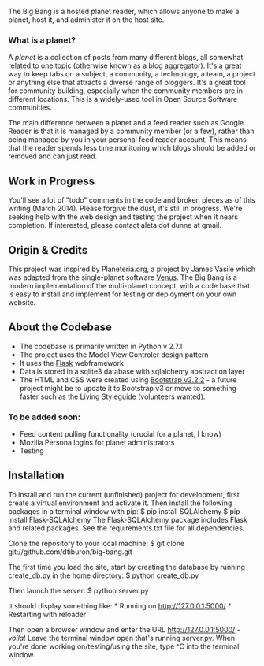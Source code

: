 The Big Bang is a hosted planet reader, which allows anyone to make a planet,
host it, and administer it on the host site.

### What is a planet? 

A _planet_ is a collection of posts from many different blogs, all
somewhat related to one topic (otherwise known as a blog aggregator). 
It's a great way to keep tabs on a subject, a community, a technology,
a team, a project or anything else that attracts a diverse range of
bloggers. It's a great tool for community building, especially when the
community members are in different locations. This is a widely-used 
tool in Open Source Software communities.

The main difference between a planet and a feed reader such as 
Google Reader is that it is managed by a community member (or a few), 
rather than being managed by you in your personal feed reader account. 
This means that the reader spends less time monitoring which blogs 
should be added or removed and can just read.

## Work in Progress

You'll see a lot of "todo" comments in the code and broken pieces as of this
writing (March 2014).  Please forgive the dust, it's still in progress.
We're seeking help with the web design and testing the project when it nears
completion.  If interested, please contact aleta dot dunne at gmail.

## Origin & Credits

This project was inspired by Planeteria.org, a project by James Vasile
which was adapted from the single-planet software [Venus](http://intertwingly.net/code/venus/).
The Big Bang is a modern implementation of the multi-planet concept, 
with a code base that is easy to install and implement for testing or 
deployment on your own website.

## About the Codebase

- The codebase is primarily written in Python v 2.7.1
- The project uses the Model View Controler design pattern
- It uses the [Flask](http://flask.pocoo.org/) webframework
- Data is stored in a sqlite3 database with sqlalchemy abstraction layer
- The HTML and CSS were created using [Bootstrap v2.2.2](http://getbootstrap.com/2.3.2/index.html) - a future project might be to update it to Bootstrap v3 or move to something faster such as the Living Styleguide (volunteers wanted).

### To be added soon:
- Feed content pulling functionality (crucial for a planet, I know)
- Mozilla Persona logins for planet administrators
- Testing

## Installation

To install and run the current (unfinished) project for development, first create a virtual environment and activate it. 
Then install the following packages in a terminal window with pip:
    $ pip install SQLAlchemy
    $ pip install Flask-SQLAlchemy
The Flask-SQLAlchemy package includes Flask and related packages. See the requirements.txt file for all dependencies.

Clone the repository to your local machine:
    $ git clone git://github.com/dtiburon/big-bang.git

The first time you load the site, start by creating the database by running create_db.py in the home directory: 
    $ python create_db.py

Then launch the server:
    $ python server.py

It should display something like:
    * Running on http://127.0.0.1:5000/
    * Restarting with reloader

Then open a browser window and enter the URL http://127.0.0.1:5000/ - _voila_!  Leave the terminal window open that's running server.py.  When you're done working on/testing/using the site, type ^C into the terminal window.